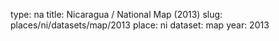 type: na
title: Nicaragua / National Map (2013)
slug: places/ni/datasets/map/2013
place: ni
dataset: map
year: 2013
